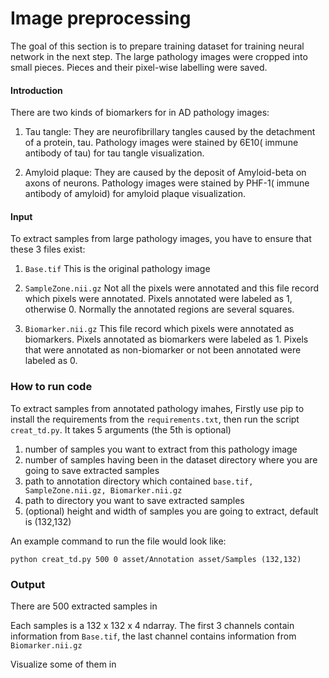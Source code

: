# Image preprocessing

The goal of this section is to prepare training dataset for training neural network in the next step. The large pathology images were cropped into small pieces. Pieces and their pixel-wise labelling were saved. 

#### Introduction 

There are two kinds of biomarkers for in AD pathology images:

1) Tau tangle: They are neurofibrillary tangles caused by the detachment of a protein, tau.  Pathology images were stained by 6E10( immune antibody of tau) for tau tangle visualization.

2) Amyloid plaque: They are caused by the deposit of Amyloid-beta on axons of neurons. Pathology images were stained by PHF-1( immune antibody of amyloid) for amyloid plaque visualization.

#### Input

To extract samples from large pathology images, you have to ensure that these 3 files exist:

1) `Base.tif`   This is the original pathology image

2) `SampleZone.nii.gz`  Not all the pixels were annotated and this file record which pixels were annotated. Pixels annotated were labeled as 1, otherwise 0. Normally the annotated regions are several squares.

3) `Biomarker.nii.gz` This file record which pixels were annotated as biomarkers. Pixels annotated as biomarkers were labeled as 1. Pixels that were annotated as non-biomarker or not been annotated were labeled as 0.

### How to run code

To extract samples from annotated pathology imahes, Firstly use pip to install the requirements from the `requirements.txt`, then run the script `creat_td.py`. It takes 5 arguments (the 5th is optional)

  1) number of samples you want to extract from this pathology image
  2) number of samples having been in the dataset directory where you are going to save extracted samples
  3) path to annotation directory which contained  `base.tif, SampleZone.nii.gz, Biomarker.nii.gz`
  4) path to directory you want to save extracted samples
  5) (optional) height and width of samples you are going to extract, default is (132,132)

An example command to run the file would look like:

```
python creat_td.py 500 0 asset/Annotation asset/Samples (132,132)
```

### Output

There are 500 extracted samples in  

Each samples is a 132 x 132 x 4 ndarray. The first 3 channels contain information from `Base.tif`, the last channel contains information from `Biomarker.nii.gz`

Visualize some of them in 



